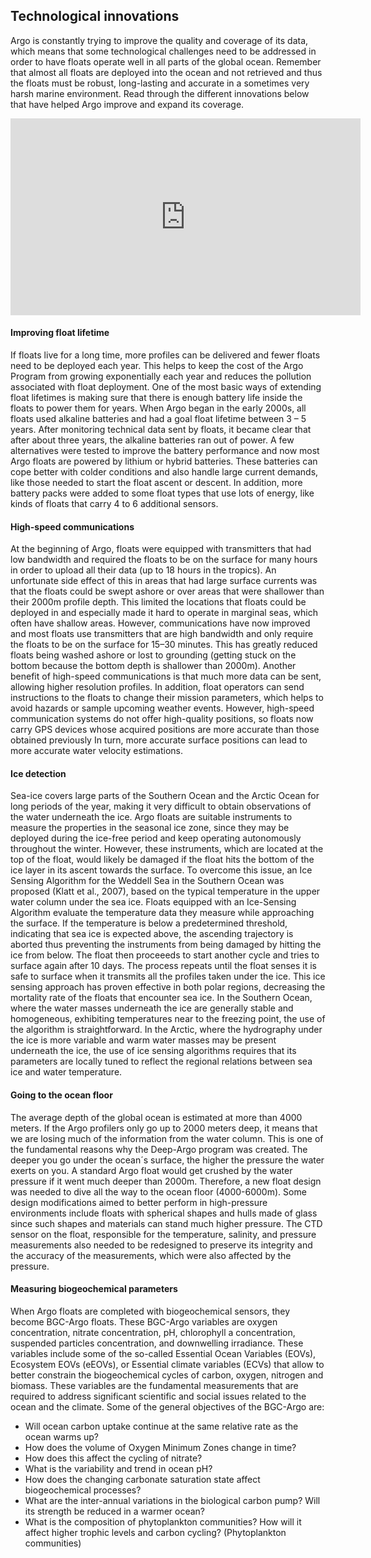 ## Technological innovations

Argo is constantly trying to improve the quality and coverage of its data, which means that some technological challenges need to be addressed in order to have floats operate well in all parts of the global ocean. Remember that almost all floats are deployed into the ocean and not retrieved and thus the floats must be robust, long-lasting and accurate in a sometimes very harsh marine environment. Read through the different innovations below that have helped Argo improve and expand its coverage.


<center>
<iframe width="560" height="315" src="https://drive.google.com/file/d/1A043Rlbuj7SXiRFz7V0yCbr3hnjZWyTf/preview" width="640" height="480" title="The Argo Data" frameborder="0" allow="accelerometer; autoplay; clipboard-write; encrypted-media; gyroscope; picture-in-picture" allowfullscreen></iframe>
</center>


#### Improving float lifetime

If floats live for a long time, more profiles can be delivered and fewer floats need to be deployed each year. This helps to keep the cost of the Argo Program from growing exponentially each year and reduces the pollution associated with float deployment.  One of the most basic ways of extending float lifetimes is making sure that there is enough battery life inside the floats to power them for years.  When Argo began in the early 2000s, all floats used alkaline batteries and had a goal float lifetime between  3 – 5 years.  After monitoring technical data sent by floats, it became clear that after about three years, the alkaline batteries ran out of power. A few alternatives were tested to improve the battery performance and now most Argo floats are powered by lithium or hybrid batteries. These batteries can cope better with colder conditions and also handle large current demands, like those needed to start the float ascent or descent. In addition, more battery packs were added to some float types that use lots of energy, like kinds of floats that carry 4 to 6 additional sensors.

#### High-speed communications

At the beginning of Argo, floats were equipped with transmitters that had low bandwidth and required the floats to be on the surface for many hours in order to upload all their data (up to 18 hours in the tropics). An unfortunate side effect of this in areas that had large surface currents was that the floats could be swept ashore or over areas that were shallower than their 2000m profile depth. This limited the locations that floats could be deployed in and especially made it hard to operate in marginal seas, which often have shallow areas.  However, communications have now improved and most floats use transmitters that are high bandwidth and only require the floats to be on the surface for 15–30 minutes. This has greatly reduced floats being washed ashore or lost to grounding (getting stuck on the bottom because the bottom depth is shallower than 2000m). Another benefit of high-speed communications is that much more data can be sent, allowing higher resolution profiles. In addition, float operators can send instructions to the floats to change their mission parameters, which helps to avoid hazards or sample upcoming weather events. However, high-speed communication systems do not offer high-quality positions, so floats now carry GPS devices whose acquired positions are more accurate than those obtained previously In turn, more accurate surface positions can lead to more accurate water velocity estimations.

#### Ice detection

Sea-ice covers large parts of the Southern Ocean and the Arctic Ocean for long periods of the year, making it very difficult to obtain observations of the water underneath the ice. Argo floats are suitable instruments to measure the properties in the seasonal ice zone, since they may be deployed during the ice-free period and keep operating autonomously throughout the winter. However, these instruments, which are located at the top of the float, would likely be damaged if the float hits the bottom of the ice layer in its ascent towards the surface. To overcome this issue, an Ice Sensing Algorithm for the Weddell Sea in the Southern Ocean was proposed (Klatt et al., 2007), based on the typical temperature in the upper water column under the sea ice. Floats equipped with an Ice-Sensing Algorithm evaluate the temperature data they measure while approaching the surface. If the temperature is below a predetermined threshold, indicating that sea ice is expected above, the ascending trajectory is aborted thus preventing the instruments from being damaged by hitting the ice from below. The float then proceeeds to start another cycle and tries to surface again after 10 days. The process repeats until the float senses it is safe to surface when it transmits all the profiles taken under the ice. This ice sensing approach has proven effective in both polar regions, decreasing the mortality rate of the floats that encounter sea ice. In the Southern Ocean, where the water masses underneath the ice are generally stable and homogeneous, exhibiting temperatures near to the freezing point, the use of the algorithm is straightforward. In the Arctic, where the hydrography under the ice is more variable and warm water masses may be present underneath the ice, the use of ice sensing algorithms requires that its parameters are locally tuned to reflect the regional relations between sea ice and water temperature.

#### Going to the ocean floor

The average depth of the global ocean is estimated at more than 4000 meters. If the Argo profilers only go up to 2000 meters deep, it means that we are losing much of the information from the water column. This is one of the fundamental reasons why the Deep-Argo program was created. The deeper you go under the ocean´s surface, the higher the pressure the water exerts on you. A standard Argo float would get crushed by the water pressure if it went much deeper than 2000m. Therefore, a new float design was needed to dive all the way to the ocean floor (4000-6000m). Some design modifications aimed to better perform in high-pressure environments include floats with spherical shapes and hulls made of glass since such shapes and materials can stand much higher pressure. The CTD sensor on the float, responsible for the temperature, salinity, and pressure measurements also needed to be redesigned to preserve its integrity and the accuracy of the measurements, which were also affected by the pressure.

#### Measuring biogeochemical parameters

When Argo floats are completed with biogeochemical sensors, they become BGC-Argo floats. These BGC-Argo variables are oxygen concentration, nitrate concentration, pH, chlorophyll a concentration, suspended particles concentration, and downwelling irradiance. These variables include some of the so-called Essential Ocean Variables (EOVs), Ecosystem EOVs (eEOVs), or Essential climate variables (ECVs) that allow to better constrain the biogeochemical cycles of carbon, oxygen, nitrogen and biomass. These variables are the fundamental measurements that are required to address significant scientific and social issues related to the ocean and the climate. Some of the general objectives of the BGC-Argo are:


- Will ocean carbon uptake continue at the same relative rate as the ocean warms up?
- How does the volume of Oxygen Minimum Zones change in time?
- How does this affect the cycling of nitrate?
- What is the variability and trend in ocean pH?
- How does the changing carbonate saturation state affect biogeochemical processes?
- What are the inter-annual variations in the biological carbon pump? Will its strength be reduced in a warmer ocean?
- What is the composition of phytoplankton communities? How will it affect higher trophic levels and carbon cycling? (Phytoplankton communities)

